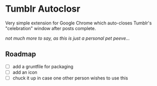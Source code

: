 # Tumblr Autoclosr

Very simple extension for Google Chrome which auto-closes Tumblr's "celebration" window after posts complete.

_not much more to say, as this is just a personal pet peeve..._


## Roadmap

- [ ] add a gruntfile for packaging
- [ ] add an icon
- [ ] chuck it up in case one other person wishes to use this
